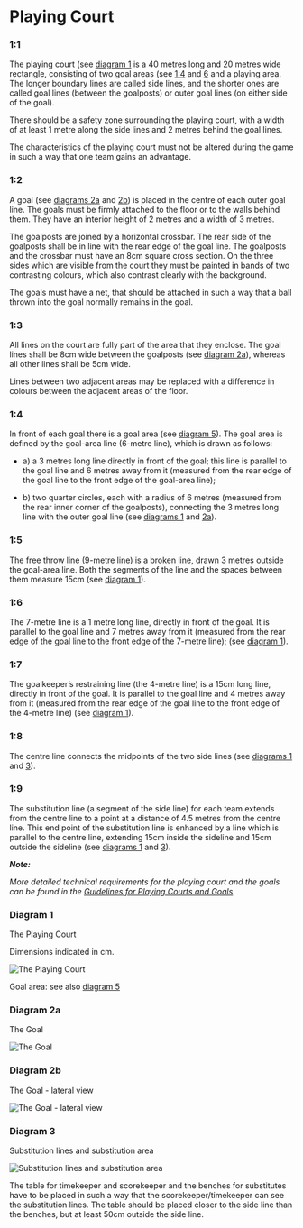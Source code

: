# Playing Court

### 1:1
The playing court (see [diagram 1](#diagram-1) is a 40 metres long and 20 metres wide rectangle,
consisting of two goal areas (see [1:4](#1:4) and [6](#6:1) and a playing area. The longer boundary
lines are called side lines, and the shorter ones are called goal lines (between the
goalposts) or outer goal lines (on either side of the goal).

There should be a safety zone surrounding the playing court, with a width of at least 1
metre along the side lines and 2 metres behind the goal lines.

The characteristics of the playing court must not be altered during the game in such a
way that one team gains an advantage.

### 1:2
A goal (see [diagrams 2a](#diagram-2b) and [2b](#diagram-2b)) is placed in the centre of each outer goal line. The
goals must be firmly attached to the floor or to the walls behind them. They have an
interior height of 2 metres and a width of 3 metres.

The goalposts are joined by a horizontal crossbar. The rear side of the goalposts shall be
in line with the rear edge of the goal line. The goalposts and the crossbar must have an
8cm square cross section. On the three sides which are visible from the court they must
be painted in bands of two contrasting colours, which also contrast clearly with the
background.

The goals must have a net, that should be attached in such a way that a ball thrown into
the goal normally remains in the goal.

### 1:3
All lines on the court are fully part of the area that they enclose. The goal lines shall be
8cm wide between the goalposts (see [diagram 2a](#diagram-2a)), whereas all other lines shall be 5cm
wide.

Lines between two adjacent areas may be replaced with a difference in colours between
the adjacent areas of the floor.

### 1:4
In front of each goal there is a goal area (see [diagram 5](#diagram-5)). The goal area is
defined by the goal-area line (6-metre line), which is drawn as follows:

* a) a 3 metres long line directly in front of the goal; this line is parallel to the goal line and
6 metres away from it (measured from the rear edge of the goal line to the front edge
of the goal-area line);

* b) two quarter circles, each with a radius of 6 metres (measured from the rear inner
corner of the goalposts), connecting the 3 metres long line with the outer goal line (see
[diagrams 1](#diagram-1) and [2a](#diagram-2a)).

### 1:5
The free throw line (9-metre line) is a broken line, drawn 3 metres outside the goal-area
line. Both the segments of the line and the spaces between them measure 15cm (see [diagram 1](#diagram-1)).

### 1:6 
The 7-metre line is a 1 metre long line, directly in front of the goal. It is parallel to the
goal line and 7 metres away from it (measured from the rear edge of the goal line to the
front edge of the 7-metre line); (see [diagram 1](#diagram-1)).

### 1:7
The goalkeeper’s restraining line (the 4-metre line) is a 15cm long line, directly in front
of the goal. It is parallel to the goal line and 4 metres away from it (measured from the
rear edge of the goal line to the front edge of the 4-metre line) (see [diagram 1](#diagram-1)).

### 1:8
The centre line connects the midpoints of the two side lines (see [diagrams 1](#diagram-1) and [3](#diagram-3)).

### 1:9
The substitution line (a segment of the side line) for each team extends from the centre
line to a point at a distance of 4.5 metres from the centre line. This end point of the
substitution line is enhanced by a line which is parallel to the centre line, extending
15cm inside the sideline and 15cm outside the sideline (see [diagrams 1](#diagram-1) and [3](#diagram-3)).

***Note:***

*More detailed technical requirements for the playing court and the goals can be found in the
[Guidelines for Playing Courts and Goals](#guidelines-for-playing-courts-and-goals).*

### Diagram 1
The Playing Court

Dimensions indicated in cm.

![The Playing Court](../diagrams/diagram1.png)

Goal area: see also [diagram 5](#diagram-5)

### Diagram 2a
The Goal

![The Goal](../diagrams/diagram2a.png)

### Diagram 2b
The Goal - lateral view

![The Goal - lateral view](../diagrams/diagram2b.png)

### Diagram 3
Substitution lines and substitution area

![Substitution lines and substitution area](../diagrams/diagram3.png)

The table for timekeeper and scorekeeper and the benches for substitutes have to be placed in
such a way that the scorekeeper/timekeeper can see the substitution lines. The table should be
placed closer to the side line than the benches, but at least 50cm outside the side line.
